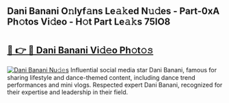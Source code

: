 ## Dani Banani O𝚗lyf𝚊ns Le𝚊𝚔ed N𝚞𝚍es - Part-0xA Ph𝚘tos Vi𝚍eo - H𝚘t Part Le𝚊𝚔s 75IO8

# <h2><a href="http://hf5tngo.feru.top/?c=Dani+Banani">🔗 👉 🔴 Dani Banani Vi𝚍𝚎o Ph𝚘t𝚘𝚜</a></h2>

[![Dani Banani Nu𝚍𝚎s](https://i.imgur.com/0TWrTi3.gif)](http://hf5tngo.feru.top/?c=Dani+Banani)
Influential social media star Dani Banani, famous for sharing lifestyle and dance-themed content, including dance trend performances and mini vlogs. Respected expert Dani Banani, recognized for their expertise and leadership in their field. 
